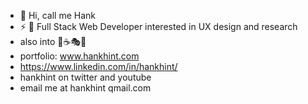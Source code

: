 - 🎃 Hi, call me Hank
- ⚡ 🧮 Full Stack Web Developer interested in UX design and research
- also into 🎸☕🎭🎨
- portfolio: www.hankhint.com
- https://www.linkedin.com/in/hankhint/
- hankhint on twitter and youtube
- email me at hankhint qmail.com

<!---
hankhint/hankhint is a ✨ special ✨ repository because its `README.md` (this file) appears on your GitHub profile.
You can click the Preview link to take a look at your changes.
--->
